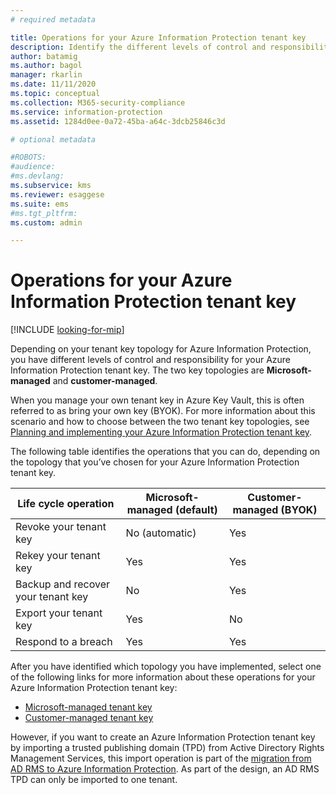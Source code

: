 ```yaml
---
# required metadata

title: Operations for your Azure Information Protection tenant key
description: Identify the different levels of control and responsibility that you have for your Azure Information Protection tenant key.
author: batamig
ms.author: bagol
manager: rkarlin
ms.date: 11/11/2020
ms.topic: conceptual
ms.collection: M365-security-compliance
ms.service: information-protection
ms.assetid: 1284d0ee-0a72-45ba-a64c-3dcb25846c3d

# optional metadata

#ROBOTS:
#audience:
#ms.devlang:
ms.subservice: kms
ms.reviewer: esaggese
ms.suite: ems
#ms.tgt_pltfrm:
ms.custom: admin

---
```


# Operations for your Azure Information Protection tenant key

[!INCLUDE [looking-for-mip](includes/looking-for-mip.md)]

Depending on your tenant key topology for Azure Information Protection, you have different levels of control and responsibility for your Azure Information Protection tenant key. The two key topologies are **Microsoft-managed** and **customer-managed**.

When you manage your own tenant key in Azure Key Vault, this is often referred to as bring your own key (BYOK). For more information about this scenario and how to choose between the two tenant key topologies, see [Planning and implementing your Azure Information Protection tenant key](plan-implement-tenant-key.md).

The following table identifies the operations that you can do, depending on the topology that you’ve chosen for your Azure Information Protection tenant key.

|Life cycle operation|Microsoft-managed (default)|Customer-managed (BYOK)|
|-----------------------|-------------------------------|---------------------------|
|Revoke your tenant key|No (automatic)|Yes|
|Rekey your tenant key|Yes|Yes|
|Backup and recover your tenant key|No|Yes|
|Export your tenant key|Yes|No|
|Respond to a breach|Yes|Yes|

After you have identified which topology you have implemented, select one of the following links for more information about these operations for your Azure Information Protection tenant key:

- [Microsoft-managed tenant key](operations-microsoft-managed-tenant-key.md)
- [Customer-managed tenant key](operations-customer-managed-tenant-key.md)

However, if you want to create an Azure Information Protection tenant key by importing a trusted publishing domain (TPD) from Active Directory Rights Management Services, this import operation is part of the [migration from AD RMS to Azure Information Protection](migrate-from-ad-rms-to-azure-rms.md). As part of the design, an AD RMS TPD can only be imported to one tenant. 

